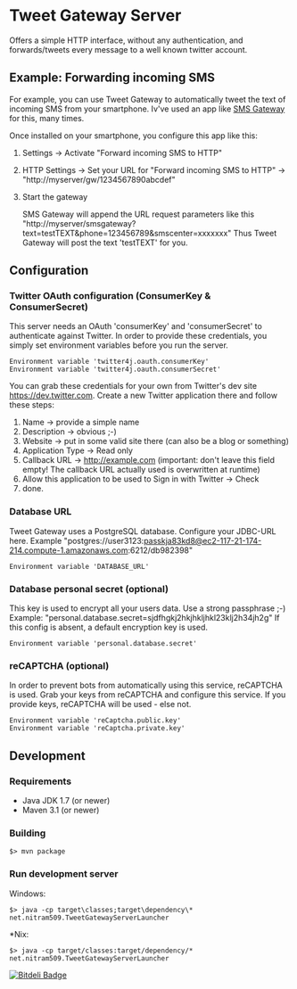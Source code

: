 # Tweet Gateway Server

Offers a simple HTTP interface, without any authentication,
and forwards/tweets every message to a well known twitter account.

## Example: Forwarding incoming SMS

For example, you can use Tweet Gateway to automatically tweet the text of incoming SMS from your smartphone.
Iv've used an app like  [SMS Gateway](https://play.google.com/store/apps/details?id=eu.apksoft.android.smsgateway) for this, many times.

Once installed on your smartphone, you configure this app like this:

1. Settings -> Activate "Forward incoming SMS to HTTP"
2. HTTP Settings -> Set your URL for "Forward incoming SMS to HTTP" -> "http://myserver/gw/1234567890abcdef"
3. Start the gateway

   SMS Gateway will append the URL request parameters like this "http://myserver/smsgateway?text=testTEXT&phone=123456789&smscenter=xxxxxxx"
   Thus Tweet Gateway will post the text 'testTEXT' for you.

## Configuration

### Twitter OAuth configuration (ConsumerKey & ConsumerSecret)

This server needs an OAuth 'consumerKey' and 'consumerSecret' to authenticate against Twitter.
In order to provide these credentials, you simply set environment variables before you run the server.

````
Environment variable 'twitter4j.oauth.consumerKey'
Environment variable 'twitter4j.oauth.consumerSecret'
````

You can grab these credentials for your own from Twitter's dev site https://dev.twitter.com.
Create a new Twitter application there and follow these steps:

1. Name -> provide a simple name
2. Description -> obvious ;-)
3. Website -> put in some valid site there (can also be a blog or something)
4. Application Type -> Read only
5. Callback URL -> http://example.com  (important: don't leave this field empty! The callback URL actually used is overwritten at runtime)
6. Allow this application to be used to Sign in with Twitter -> Check
7. done.

### Database URL

Tweet Gateway uses a PostgreSQL database. Configure your JDBC-URL here.
Example "postgres://user3123:passkja83kd8@ec2-117-21-174-214.compute-1.amazonaws.com:6212/db982398"

````
Environment variable 'DATABASE_URL'
````

### Database personal secret (optional)

This key is used to encrypt all your users data. Use a strong passphrase ;-)
Example: "personal.database.secret=sjdfhgkj2hkjhkljhkl23klj2h34jh2g"
If this config is absent, a default encryption key is used.

````
Environment variable 'personal.database.secret'
````

### reCAPTCHA (optional)

In order to prevent bots from automatically using this service, reCAPTCHA is used.
Grab your keys from reCAPTCHA and configure this service.
If you provide keys, reCAPTCHA will be used - else not.

````
Environment variable 'reCaptcha.public.key'
Environment variable 'reCaptcha.private.key'
````


## Development

### Requirements

* Java JDK 1.7 (or newer)
* Maven 3.1 (or newer)

### Building

````$> mvn package````

### Run development server

Windows:

````$> java -cp target\classes;target\dependency\* net.nitram509.TweetGatewayServerLauncher````

*Nix:

````$> java -cp target/classes:target/dependency/* net.nitram509.TweetGatewayServerLauncher````


[![Bitdeli Badge](https://d2weczhvl823v0.cloudfront.net/nitram509/tweet-gateway-server/trend.png)](https://bitdeli.com/free "Bitdeli Badge")


